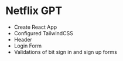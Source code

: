 # Netflix GPT

 - Create React App
 - Configured TailwindCSS
 - Header
 - Login Form
 - Validations of bit sign in and sign up forms
 
 